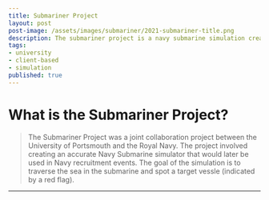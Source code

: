 ```yaml
---
title: Submariner Project
layout: post
post-image: /assets/images/submariner/2021-submariner-title.png
description: The submariner project is a navy submarine simulation created as a client-based project for The Royal Navy.
tags:
- university
- client-based
- simulation
published: true
---
```


# What is the Submariner Project?

> The Submariner Project was a joint collaboration project between the University of Portsmouth and the Royal Navy. The project involved creating an accurate Navy Submarine simulator that would later be used in Navy recruitment events. The goal of the simulation is to traverse the sea in the submarine and spot a target vessle (indicated by a red flag).

--- 
<!-- ## Project Intialisation

As the final project of my first year of University, I was chosen to be part of Team Submariner. This team was hand selected to produce a project for an external client. The client being The Royal Navy.

The project in question was a virtual reality (VR) submarine simulation, where two people took roles on a submarine. It was required to create two separate roles for the game. Firstly, the Planesman, who operates the bow or stern diving planes of a submarine. The second being a Periscope Operator who operates a periscope to observe surrounds and provides information about their location. They would work together with the objective of identifying a target vessel (marked with a red flag).

The goal of the project was to increase engagement of people attending recruitment events, in hopes of getting more people to sign up for the navy. Due to this, the simulation it would have to be small in terms of playtime and scale. Therefore, the playtime would range between 90 – 120 seconds, allowing more people to play it throughout the event. Additionally, as this was a simulation, it was expected to look and act as realistically as possible whilst having VR functionality.

Due to the nature of this project and our client, an NDA was needed to be signed before the Navy could supply use with information of the project. This also include assets and other useful resources and documentation. The limitations of COVID-19 also prevented us from observing a submarine in person, instead we would receive a 3D scan as reference.

Unfortunately, as Christmas was very close, it would have to wait at least five weeks before the NDA could be processed, and the resources could be sent over. Due to the lack of information from the navy and lack of leadership from our leader at the time, we had no clear starting point for the project.

Since the beginning of the project, I felt uneasy as not only did I not feel like I deserved to work on this project, having much less experience with general game development than everyone else, but also the fact that the Royal Navy was our client. These worries, alongside the lack of management from our leader led me to not participate within the project for the first month or so.

During this time, a game jam for creating the first prototype of the simulation was planned out. As I saw this as a proper start to the project, I was prepared to join them in efforts to make a start on the project, however, due to personal reasons, I was unable to attend. The game jam led to a working prototype with some basic game features working.

As many of the gameplay tasks were being covered by some of the other teammates, my first task within the project was to create and implement some undersea terrain, along with a few islands that would be used as the world for our game. With a little guidance from my team, I began to look into software that I can use to create / generate terrain.

## Terragen 4 - 

The world that I needed to create has provide a sense of realism. Because of this, using in-built Unity tools will not be sufficient enough, especially with no experience using them. As such, we thought the best course of action would be to use other software to manage world generation. After searching for software options, we first attempted to use *Terragen 4*.

*Terragen 4* is a very reputable software made for creating environmental scenes and renders for films, games, and virtual reality. As it has been used previously within games and virtual reality, it seemed like an ideal software for world generation.

<div class="columns">
  <div class= "column is-half" align = "center"> 
    <figure>
      <img src="/assets/images/submariner/terragen-test-landscape.png" alt="Terragen Test Landscape" class="has-ratio">
      <figcaption align = "center"><i>Terragen Landscape Testing </i></figcaption>
    </figure>
  </div>
  <div class= "column is-half" align = "center">
    <figure>
      <img src="/assets/images/submariner/terragen-test-ocean.png" alt="Terragen Ocean Testing" class="has-ratio">
      <figcaption align = "center"><i>Terragen Ocean Testing</i></figcaption>
    </figure>
  </div>
</div>

At first, the software seemed very beneficial for us to use; it has a high reputation, having been used in a variety of games and other media. If utilised correctly, it will surely lead to great results. Due to how powerful *Terragen* is, learning how to utilise the software proved to be a challenge. Normally I would considerer learning the program , however as it was a client project, we couldn’t afford the time to do so.

Unfortunately, the biggest draw back was the limited amount of export options available. This became an issue due to our method of generating a landscape required maps. These maps would be applied to a terrain object, creating a landscape. In previous versions, they allowed for exporting maps, which was no longer the case. If exportation was not a problem, this software would be ideal for our project. Thus, this led into further search for map generation software.


## L3DT -
*L3DT* is a Windows application for generating terrain maps and textures. It's intended to help game developers and digital artists create high-quality 3D worlds. *L3DT* offered similar features as *Terragen 4* but in a more simplistic fashion. 

It was easy to create convincing looking terrain with features such as a sea depth or terrain type. Then, adjusting these values on how the world is generating. The main reason for using *L3DT* was the option for map exporting for our terrain landscape.

After finding suitable software for our project, I began to construct the landscape. At first, I did not put much consideration into what I was creating. Rather, my main goal was to understand how the software worked and what features are usable. That way, I can make the most convincing landscape possible. There were different settings to tinker with that allow for simple landscape generation.

<div class="columns">
  <div class= "column" align = "center"> 
    <figure>
      <img src="/assets/images/submariner/heightfield-size.png" alt="Heightfield Size" class="has-ratio">
      <figcaption align = "center"><i>Heightfield Size</i> </figcaption>
    </figure>
  </div>
  <div class= "column" align = "center">
    <figure>
      <img src="/assets/images/submariner/design-map-parameters.png" alt="Design Map Parameters" class="has-ratio">
      <figcaption align = "center"><i>Design Map Parameters</i></figcaption>
    </figure>
  </div>
</div>

The heightfield size allowed for changing the size and resolution of the maps. Measured in meters, scaling the size of the map to best fit an ocean environment. The correct resolution was critical to getting high-definition textures. Likewise, details on the map can be more precise. Furthermore, Design map parameters determined how many features of the world would be generated and to what scale. Determining a good balance between these features was key to creating the landscape. 

Over the time using the software, I found that editing the landscape wasn’t as in-depth as I hoped. What's gained with simplifying the process, it lost in its lack of post-generation editing. Besides this, the outcome you receive is not as realistic as hoped. Generation led to abnormal-looking islands and unusable underwater sections. Yet, in the end, *L3DT* proved to be the only viable option at the time.

After studying the basics of *L3DT*, it was time to install a trial landscape into Unity. When exporting files into Unity, *L3DT* allows downloading of specific terrain maps. Specifically, the height, normal and texture maps. Then, I applied the maps to the terrain object, creating a new landscape within Unity. 

## Crosshair Creation -

As a side task, I was also talked about designing and implementing crosshairs to our game. These will display where the player is aiming at the screen. With my designs, they had to not obstruct the view of in-game objects or UI elements. My starting point was to look for inspiration for designs from similar games.

One of those games was Wolfpack, an in-depth simulation of a submarine taking place during World War 2. Due to how similar the game was to our project, it was a great source of inspiration for our game. This game utilised two crosshairs, such as a regular crosshair and a dot design. Both designs are used in differing scenarios.

<div class="columns">
  <div class= "column" align = "center"> 
    <figure>
      <img src="/assets/images/submariner/crosshair-cross.png" alt="Cross Crosshair" class="has-ratio">
      <figcaption align = "center"><i>Cross Crosshair</i> </figcaption>
    </figure>
  </div>
  <div class= "column" align = "center">
    <figure>
      <img src="/assets/images/submariner/crosshair-dot.png" alt="Dot Crosshair" class="has-ratio">
      <figcaption align = "center"><i>Dot Crosshair</i></figcaption>
    </figure>
  </div>
</div>

Both crosshairs can work well due to the first-person perspective of our game. Both provide are great for guiding the player to where they are looking at.

Crosshairs have great association with the first person shooter (FPS) genre of games. As such, my research went towards looking at crosshair design from that genre. Two FPS games I used as reference and inspiration from were Counter Strike: Global Offensive (CS: GO) and Tom Clancy’s Rainbow Six Siege (R6S). 

<figure>
  <img src="/assets/images/submariner/crosshair-tshape.png" alt="T-Shaped Crosshair" class="has-ratio">
  <figcaption align = "center"><i>T-Shaped Crosshair</i></figcaption>
</figure>

First, I started with looking into CS:GO.  Due to the games heavy themes of combat and use of weaponry, crosshairs are essential. The game offers a variety of crosshair designs, which are customisable for accessibility. Out of the available designs, the main one that piqued my interest was the t-shaped crosshair. It provides a bold design whilst providing a bit more clarity that the normal crosshair.

<figure>
  <img src="/assets/images/submariner/crosshair-triangle.png" alt="Triangle Crosshair" class="has-ratio">
  <figcaption align = "center"><i>Triangle Crosshair</i></figcaption>
</figure>

Secondly, I looked into R6S which shares a few similarities with CSGO with its theming. The ACOG scope’s triangular styled crosshair provides a point to direct the player to the centre of the screen. But, the bottom line would be very distracting and unnecessary, causing confusion and reducing clarity.

<figure>
  <img src="/assets/images/submariner/crosshair-gungeon.png" alt="Enter The Gungeon Crosshairs" class="has-ratio">
  <figcaption align = "center"><i>Enter The Gungeon Crosshair</i></figcaption>
</figure>

Finally, another game that inspired me was 'Enter the Dungeon'. To fit the games theme of 'guns', they stylised cursors to emulate traditional crosshairs. From the styles, the main ones that stuck out were the square and circle cursor with the centre dot. These different styles provided boldness that may help new players. 

--- 

### Feedback -

To ensure that our progress with up to expectations, we scheduled a meeting with our lecturer, Ted. Within this meeting, we wanted to go over completed tasks, ways to improve and approaches for future tasks. We created a Powerpoint that showcases our progress and achieved milestones. Each page represented a person and the progress they contributed to the project.

During the meeting, we presented the presentation, where it was meet the good response. Yet, to meet the standard of the Royal Navy,  many elements had improvements to make. In the work I created, there were areas in my research and prototyping where I neglected. 

For world generation, Ted suggested to research into Bathymetry, the study of sea depth. He linked me to online resources to assist me, such as a bathymetry map of the world. This will help me further understand sea depth and archipelago landscape formation.

For my crosshairs, he advised me to observe how the crosshairs would work with colour blindness. Especially, light colour primaries such as red and green. This will help understand how the colour choice would affect the user experience. Checking these types of concerns will help to increase the accessibility of our game and game development later on.
 
With our feedback obtained, my next goal was to re-create the landscape. Using bathymetry to create acceptable criteria to assess landscape generation.

--- 

## Bathymetry - 

Bathymetry is the study of shapes and the depth of water within oceans, rivers and other large bodies of water. Similar to topography maps, they are mapped out to represent three dimensional features of water bodies by providing lines / colours that differentiate between layers of depth. This also serves as a foundation for other sciences such as hydrography ,which measures the physical features of water.

In addition to this, it has assisted me with my understanding of terms and other vocabulary commonly used within the topic. For example, depth and altitude have separate definitions and are both measured differently. Depth being the deepness of a waterbody from the water surface; altitude being the deepness in regard to the platforms ‘system reference point. The terminology learnt helped me to have a better understanding on bathymetry maps.

There are many interactive bathymetry maps online, made by well-established organisations and some government websites that provided bathymetry data from all over the world. They even provide survey track lines, showing the distance and location the survey took place, when the survey was completed and even maximum and minimum depths of the area surveyed. Looking at the data, in regard to their date and relevance, it allowed me to understand bathymetry of different terrains around the world.

Through this research, I had decided that a small coastal archipelago would be the best type of terrain to go, as doing so will allow for dynamic placement of other vessels. This placement will urge the player to explore around the zone in search for the targeted vessel. In addition to this, it will provide an interesting view for the periscope player to look at, encouraging more engagement with the game. Finally, it will also provide a challenge when navigating the area, encouraging teamwork between the periscope and planesman players.

## World Generation Testing -

In my efforts to create an immersive and effective world for our periscope user to view, a plan was created to ensure essential criteria was met during its development.

The plan consisted of me using the generation features provided within L3DT to create multiple worlds to find the most optimal setting to create the final world. These criteria were taking my bathymetry research into mind. The criteria created are as followed:

1.	Majority of the terrain must be sea level whilst allowing the formation of an archipelago to exist.
2.	Islands created must have a notable nature element (which is only apparent upon generation of the texture layer).
3.	Water depth must be deep enough for the submarine to manoeuvre without trouble. (Max Depth: 1200m)
4.	Must provide a little navigation challenge in terms of manoeuvrability throughout the water.

Using the world generation settings and parameters, I generated three different prototype worlds that followed, with each iteration having slight differences in their attributes, narrowing down towards the most optimal generation settings. Here are each of the prototypes and the settings they used:

#### Attempt 1:

<figure>
  <img src="/assets/images/submariner/landscape-generation-1.png" alt="Landscape Generation 1"  style="height:350px">
  <figcaption align = "center"><i>Landscape Generation 1</i></figcaption>
</figure>

| Benefits:                                  | Drawbacks:          | Improvements:                  |
|--------------------------------------------|---------------------|--------------------------------|
| Good land to sea ration.                   | Not enough islands. | Add more islands to generation |
| Islands are well established.              | Sea is too deep.    | Reduce depth of map.           |
| Considerable nature elements.              |                     |                                |
| Sea depth viable for submarine movability. |                     |                                |

During this attempt, the design map scale was too low, which produced bland and quite unnatural looking islands which did not fit within my criteria. So, for the later attempts, the design map scale was increased, allowing for more interesting islands and potentially archipelagos to be generated.

#### Attempt 2:

<figure>
  <img src="/assets/images/submariner/landscape-generation-2.png" alt="Landscape Generation 2" style="height:350px">
  <figcaption align = "center"><i>Landscape Generation 2</i></figcaption>
</figure>

| **Benefits:**                  | **Drawbacks:**                                 | **Improvements:**                                            |
|--------------------------------|------------------------------------------------|--------------------------------------------------------------|
| Good land to sea ration.       | Sea exceeding depth limit in parts.            | Sea near islands needs to be deeper.                         |
| Islands are well established.  | Sea depth not viable for submarine movability. | Change undersea land so it doesn’t hinder submarine movement |
| Considerable nature elements.  | Sea is mostly shallow.                         |                                                              |
|                                |                                                |                                                              |

For this attempt, although the islands were more interesting and provided a nice variance in shape and size, they were spaced out too far. That prevented us from implementing certain requirements in the way we wanted them to, such as ships hiding behind the islands.

#### Attempt 3:

<figure>
  <img src="/assets/images/submariner/landscape-generation-3.png" alt="Landscape Generation 3" style="height:350px">
  <figcaption align = "center"><i>Landscape Generation 3</i></figcaption>
</figure>

| **Benefits:**                               | **Drawbacks:**                      | **Improvements:**  |
|---------------------------------------------|-------------------------------------|--------------------|
| Good land to sea ratio.                     | Sea exceeding depth limit in parts. | Change sea depth.  |
| Islands are well established.               | Too many islands.                   |                    |
| Considerable nature elements.               | Part of the sea is shallow.         |                    |
| Sea depth viable for submarine movability.  |                                     |                    |
| Sea only exceeding the depth limit.         |                                     |                    |
|                                             |                                     |                    |

When generating this attempt, it provided quite an interesting formation of islands that were spaced well enough to achieve my criteria and to allow for interesting gameplay mechanics to be fully utilised. However, the large islands did concern me at first, so I implemented a terrain object within a separate unity project to see how much it would affect the submarine’s manoeuvrability and the periscope visibility. It did constrict the submarine’s movement a little bit, it still provided what we needed for the project.

## Crosshair Prototyping -

During the development phase, different designs of crosshairs were created, developing the ideas and inspirations noted in the research section. There were a few criteria created to ensure that they meet the standard for the project.

The criteria are as followed:

1.	Must fit within a 16 x 16-pixel canvas.
2.	Must be bold enough to get players attention.
3. 	Must provide good clarity (65% clear space).

Five designs were created in order to test a wide range of different styles and sizes in order to see which fits best. Here are each of the designs created:

#### Circular:

<figure>
  <img src="/assets/images/submariner/circular-crosshairs.png" alt="Circular Crosshairs">
  <figcaption align = "center"><i>Circular Crosshairs </i></figcaption>
</figure>

Inspired by the circular crosshair found in ‘Enter the Gungeon’.  The circle was enlarged to fill available space, providing clarity within the circle.
Centre dot provides the player with the central point of the screen.

| Benefits:                               | Drawbacks:                         |
|-----------------------------------------|------------------------------------|
| Bold, easy to spot.                     | Quite large                        |
| Easy to see what you are hovering over. | Has potential to distract players. |

#### Minimal:

<figure>
  <img src="/assets/images/submariner/minimal-crosshairs.png" alt="Minimal Crosshairs">
  <figcaption align = "center"><i>Minimal Crosshairs </i></figcaption>
</figure>

Based on the small dot crosshair found in ‘Wolfpack’.
Small to provide less distraction to players. Helps players immerse themselves in the game better.
Mainly be used in the planesman room to interact with UI elements.

| Benefits:                               | Drawbacks:                         |
|-----------------------------------------|------------------------------------|
| Simple, easy to understand.             | Harder to see                      |
| Small, little to no distractions.       |                                    |
| More precise for inputs.                |                                    |  


#### Square:

<figure>
  <img src= "/assets/images/submariner/square-crosshairs.png" alt="Square Crosshairs">
  <figcaption align = "center"><i>Square Crosshairs </i></figcaption>
</figure>

Based on the square crosshair found in ‘Enter the Gungeon’.
Similar to circular design in terms of benefits/drawbacks. Square enlarged to fill available space. Removed two corners to not make the design overwhelming whilst improving clarity.
Would ideally be used in a planesman room, perhaps in periscope view as well.

| Benefits:                               | Drawbacks:                         |
|-----------------------------------------|------------------------------------|
| Bold, easy to spot.                     | Quite large                        |
| Easy to see what you are hovering over. | Has potential to distract players. |

#### Triangular:

<figure>
  <img src= "/assets/images/submariner/triangular-crosshairs.png" alt="Triangular Crosshairs">
  <figcaption align = "center"><i> Triangular Crosshairs </i></figcaption>
</figure>

Based on the ACOG scope found in ‘Tom Clancy’s Rainbow Six Siege’.
Doesn’t take up a lot of available space. Easy to see where pointing to. Triangle hollow for clarity of UI elements behind it.#

| Benefits:                               | Drawbacks:                         |
|-----------------------------------------|------------------------------------|
| Small and simple.                       | Unorthodox, hard to understand.    |
| Bold, provides a lot of visual clarity. |                                    |

#### T-Shaped:

<figure>
  <img src= "/assets/images/submariner/t-shaped-crosshairs.png" alt="T-Shaped Crosshairs">
  <figcaption align = "center"><i> T-Shaped Crosshairs </i></figcaption>
</figure>

Based on the t-shaped crosshair found in ‘Counter Strike: Global Offensive’.
Went for t-shape rather than the normal crosshair for clarity, whilst still being bold.

| Benefits:                                    | Drawbacks:                                        |
|----------------------------------------------|---------------------------------------------------|
| Very common, easy to recognise / understand. | Doesn’t fit as well for the theme of the game.    |

### Colour Accessibility:
As for the colours of the crosshairs, it was originally tasked that I produce white or black crosshairs to be used in game. However, due to lighting in the planesman room, it could blend in / not contrast enough to the environment created. To counteract the problem, I created 10 different colour variants (including the black and white shades before) in order to see which ones would work best. Using Ted’s advice, the colour variants were tested using a colour-blind simulator. Here are the results (testing circular crosshair)

| Deutan:                       |                                                                                           |
|-------------------------------|-------------------------------------------------------------------------------------------|
| Green-Weak / Deuteranomaly    | ![Deuteranomaly](/assets/images/submariner/deuteranomaly.png)                             |
| Green-Blind / Deuteranopia    | ![Deuteranopia](/assets/images/submariner/deuteranopia.png)                               |
|                               |                                                                                           |
| **Protan:**                   |                                                                                           |
| Red-Weak / Protanomaly Weak   | ![Protanomaly](/assets/images/submariner/protanomaly.png)                                 |
| Red-Blind / Protanopia Blind  | ![Protanopia](/assets/images/submariner/protanopia.png)                                   |
|                               |                                                                                           |
| **Tritan:**                   |                                                                                           |
| Blue-Weak / Tritanomaly Weak  | ![Tritanomaly](/assets/images/submariner/tritanomaly.png)                                 |
| Blue-Blind / Tritanopia Blind | ![Tritanopia](/assets/images/submariner/tritanopia.png)                                   |
|                               |                                                                                           |
| **Monochromatic:**            |                                                                                           |
| Monochromacy                  | ![Monochromacy](/assets/images/submariner/monochromacy.png)                               |
| Blue Cone Monochromacy        | ![Blue Cone Monochromacy](/assets/images/submariner/blue-cone-monochromacy.png)           |

------------------------------------------------------------------------------------------------------------------------------------------------------------------------------------

## Game Jam:

Before we started the game jam, each of us were assigned different tasks that we would work throughout the game tasks. My main tasks were to create world borders just in case the player goes too far away from the mission area. In addition, I would have to create a fog system that would cover the sea to reduce visibility of the water edge and provide and interesting view for the periscope view.
At this point in the project, we focused on making a single player experience with no VR as every opportunity for this idea to be implemented was not taken. Our new main goal is to have a finished project by the end of the week, ready to deliver for to our client.
Unfortunately, at the beginning of the game jam, we had a major setback. The repository we were going to use for source control was not ready in time, even though we were told it would be easy and completed a few days prior to this. Whilst waiting for the repository to be up, I took the initiative and researched into my tasks.

------------------------------------------------------------------------------------------------------------------------------------------------------------------------------------

## World Border Fog Research

I made the decision to research fog and borders under the same task as my main idea was that I used the fog alongside the border to make the border look more evident.
For the fog, I was recommended a YouTube video that explain a way to use Unity particle system, alongside a smoke sprite sheet to produce convincing look, volumetric fog (Mirza, 2016). My next step was to look for a royalty free smoke sprite set to implement.

As for researching the borders, there were two approaches that could have been chosen. Either the player would remain in a spherical collider and would be out of bounds when they left it or, have box colliders on the outskirts of the world that the submarine will have to enter to be considered out of bounds. Since the spherical border may cause collision issues with the submarine, I decided to go with the box collider idea.

When the repository was up and working, I began work on implementing this border within the game. This was as simple as creating box colliders on the outside of the world and created a basic script to detect the submarine once it passed through.

Following that, I tried implementing the fog system using the video found on YouTube. This involved me creating a material out of the sprite sheet to use in the particle system. Once it was implemented, it was time to change the opacity of the particles to make it more translucent. 

Unfortunately, these changes were hard to see as the smoke sprite sheets was too dark for any noticeable colour changes to be made. My solution to this was to edit the sprite sheet in photoshop, changing it into a white smoke instead. This allowed me to both make a noticeable change in its transparency whilst also allow a tinge to be applied, better suiting different weathers and skyboxes.

Due to this new discovery, my teammate gave me the idea to create separate fog templates based on different skyboxes we had available to use. I decided to base each skybox based on the time of day it would occur. For each imaged I changed the colour of the fog within the scene, how the fog would spawn, and the sky box we used:

| **Morning Sky:**                                               | **Midday Sky:**                                                |
|:--------------------------------------------------------------:|:--------------------------------------------------------------:|
| ![Morning Sky](/assets/images/submariner/morning-sky.png)      | ![Midday Sky](/assets/images/submariner/midday-sky.png)        |
|:--------------------------------------------------------------:|:--------------------------------------------------------------:|
| **Afternoon Sky:**                                             | **Evening Sky:**                                               |
| ![Afternoon Sky](/assets/images/submariner/afternoon-sky.png)  | ![Evening Sky](/assets/images/submariner/evening-sky.png)      |

Using these images, a google form was made, allowing our teammates to vote on which skybox / fog combination would work best for our simulation. Unfortunately, not everyone voted on this form, however the feedback received was useful none the less.

<figure>
  <img src= "/assets/images/submariner/skybox-fog-survey.png" alt="Skybox Fog Survey">
  <figcaption align = "center"><i>Skybox Fog Survey</i></figcaption>
</figure>

Since it was a split between the morning and afternoon sky, I decided to chose the morning sky as it had more clarity than the afternoon sky.  In addition to having the fog on the borders, I made the decision to have a small amount of fog within the play area to better suit the environment and make the fog on the borders more reasonable.

## Ship Movement / Prefab Editing

Just like the fog, I was recommended a video series on how to create a nav mesh and how to use nav agents to navigate the mesh (Brackeys, 2018). However, a few of the details within this video were out of date for the version of Unity we were using. Instead, I looked into another YouTube video, that gave me a great overview on how to create a nav mesh (Table Flip Games, 2019).
My start to creating the nav mesh began with using a plane object to bake my nav mesh onto. This plane would be a little smaller than the playable to ensure no ships went out of bounds. At the beginning, I had the height map placed on the water surface. However, there were issues with how the ships would spawn, with many of them floating above the water. This was more of an issue that with how nav agents worked with nav meshes.
As creating a nav mesh is a major part of the game and its environment, it was crucial that all of the prefabs were all up to date. As such, I saw it as my responsibility to make sure all of the prefabs would function properly on the nav mesh.
The first change made was the models we were using. We were using models created by another team who attempted this project the year prior. Although one of the models we used was well developed and was perfect for our project, the others were not up to par with it. We came to the decision that these models would have to be replaced in order to maintain the quality and the realistic aspect of the game aesthetics. Since we did not have the time to make models from scratch, we had to implement some royalty free models online.  There were many models to test from, but I narrowed it down to three models that had both royalty free license and were somewhat easy to implement into unity.

<figure>
  <img src= "/assets/images/submariner/sailboat-model.png" alt="Sailboat Model">
  <figcaption align = "center"><i> Sailboat Model</i></figcaption>
</figure>

Implementing these models into Unity, at first, seemed really easy. Unfortunately, due to the way they were created and exported, there were many problems with the model. For starters, all the ships had an issue with there rotation, meaning that if the movement script were applied, the ship would either move sideways or backwards. Additionally, the sailboat model axis was wrong. This issue is how Unity and 3DSMax names the axes differently. When it comes to implementing these models to Unity, the models would be on there side rather than upright. These issues could not be solved within Unity, rather requiring me to use 3DSMax to edit each model individually.

<figure>
  <img src= "/assets/images/submariner/yacht-model.png" alt="Yacht Model">
  <figcaption align = "center"><i> Yacht Model</i></figcaption>
</figure>

The rotation problem was quite easy to fix, all that was required was to rotate it and set its new default orientation. As for the axis problem, it required me to change the pivot of the object. The main issue with doing this is that any textures / materials already applied to it, will not work correctly. Thankfully, one of my teammates, who had more knowledge and experience with working with 3D models, was willing to reapply the materials within another software so the axis changes work properly.

<figure>
  <img src= "/assets/images/submariner/dinghy-model.png" alt="Dinghy Model">
  <figcaption align = "center"><i> Dinghy Model</i></figcaption>
</figure>

Once this was completed, the next change was to make sure the ships stay above the water. With the current way the spawn script work, they were all hard coded to spawn with a certain y axis value, to ensure they were above water. As each model had its own properties to keep in mind, hard coding a singular value for this was not ideal.
A solution that me and another teammate came up with was to make the model a child of an empty game object that would be on the sea floor whilst changing the height of the model to look as though it is in the sea. The empty object was then applied the movement script and a nav mesh agent (to control aspects of its movement and allows for interactions with the nav mesh).
As the nav agent was now a component onto the empty game object, of which all of them shared, it was more logical to apply the nav mesh to the bottom of the sea, allowing all the ships to keep the assigned height.
 -->